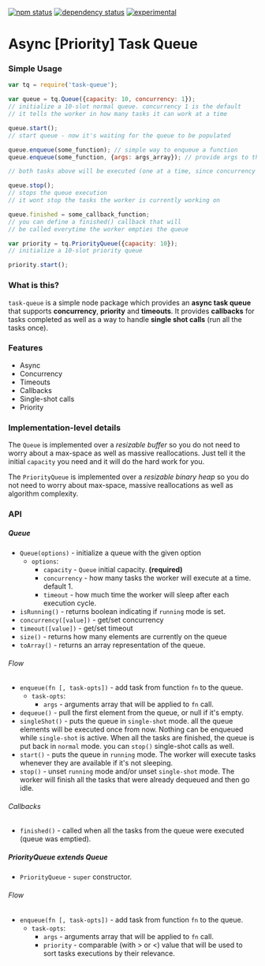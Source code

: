 [![npm status](http://img.shields.io/npm/v/task-queue.svg)](https://www.npmjs.org/package/task-queue)
[![dependency status](https://david-dm.org/skywalkerd/task-queue.svg)](https://david-dm.org/skywalkerd/task-queue)
[![experimental](http://img.shields.io/badge/stability-experimental-DD5F0A.svg)](http://nodejs.org/api/documentation.html#documentation_stability_index)

# Async [Priority] Task Queue

### Simple Usage

```javascript
var tq = require('task-queue');

var queue = tq.Queue({capacity: 10, concurrency: 1});
// initialize a 10-slot normal queue. concurrency 1 is the default
// it tells the worker in how many tasks it can work at a time

queue.start();
// start queue - now it's waiting for the queue to be populated

queue.enqueue(some_function); // simple way to enqueue a function
queue.enqueue(some_function, {args: args_array}); // provide args to the function

// both tasks above will be executed (one at a time, since concurrency is 1)

queue.stop();
// stops the queue execution
// it wont stop the tasks the worker is currently working on

queue.finished = some_callback_function;
// you can define a finished() callback that will
// be called everytime the worker empties the queue

var priority = tq.PriorityQueue({capacity: 10});
// initialize a 10-slot priority queue

priority.start();
```

### What is this?
`task-queue` is a simple node package which provides an **async task queue** that supports **concurrency**, **priority** and **timeouts**. It provides **callbacks** for tasks completed as well as a way to handle **single shot calls** (run all the tasks once).

### Features
- Async
- Concurrency
- Timeouts
- Callbacks
- Single-shot calls
- Priority

### Implementation-level details
The `Queue` is implemented over a *resizable buffer* so you do not need to worry about a max-space as well as massive reallocations. Just tell it the initial `capacity` you need and it will do the hard work for you.

The `PriorityQueue` is implemented over a *resizable binary heap* so you do not need to worry about max-space, massive reallocations as well as algorithm complexity.

### API
##### Queue
* `Queue(options)` - initialize a queue with the given option
    * `options`:
        * `capacity` - `Queue` initial capacity. **(required)**
        * `concurrency` - how many tasks the worker will execute at a time. default 1.
        * `timeout` - how much time the worker will sleep after each execution cycle.
* `isRunning()` - returns boolean indicating if `running` mode is set.
* `concurrency([value])` - get/set concurrency
* `timeout([value])` - get/set timeout
* `size()` - returns how many elements are currently on the queue
* `toArray()` - returns an array representation of the queue.

###### Flow
* `enqueue(fn [, task-opts])` - add task from function `fn` to the queue.
    * `task-opts`:
        * `args` - arguments array that will be applied to `fn` call.
* `dequeue()` - pull the first element from the queue, or null if it's empty.
* `singleShot()` - puts the queue in `single-shot` mode. all the queue elements will be executed once from now. Nothing can be enqueued while `single-shot` is active. When all the tasks are finished, the queue is put back in `normal` mode. you can `stop()` single-shot calls as well.
* `start()` - puts the queue in `running` mode. The worker will execute tasks whenever they are available if it's not sleeping.
* `stop()` - unset `running` mode and/or unset `single-shot` mode. The worker will finish all the tasks that were already dequeued and then go idle.

###### Callbacks
* `finished()` - called when all the tasks from the queue were executed (queue was emptied).

##### PriorityQueue **extends Queue**
* `PriorityQueue` - `super` constructor.

###### Flow
* `enqueue(fn [, task-opts])` - add task from function `fn` to the queue.
    * `task-opts`:
        * `args` - arguments array that will be applied to `fn` call.
        * `priority` - comparable (with > or <) value that will be used to sort tasks executions by their relevance.
